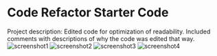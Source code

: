 # Code Refactor Starter Code
Project description: Edited code for optimization of readability. Included comments with descriptions of why the code was edited that way. 
![screenshot1](https://github.com/3lectricfly69/Mod1Challenge/tree/main/Screenshots/Screenshot(1).png?raw=true)
![screenshot2](https://github.com/3lectricfly69/Mod1Challenge/tree/main/Screenshots/Screenshot(2).png?raw=true)
![screenshot3](https://github.com/3lectricfly69/Mod1Challenge/tree/main/Screenshots/Screenshot(3).png?raw=true)
![screenshot4](https://github.com/3lectricfly69/Mod1Challenge/tree/main/Screenshots/Screenshot(4).png?raw=true)
